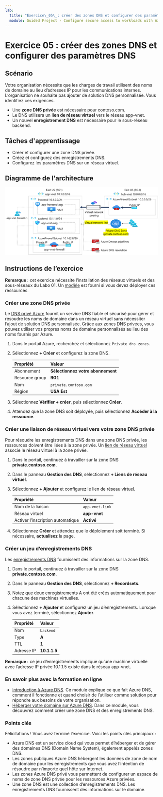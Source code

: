 ```yaml
---
lab:
  title: "Exercice\_05\_: créer des zones DNS et configurer des paramètres DNS"
  module: Guided Project - Configure secure access to workloads with Azure virtual networking services
---
```


# Exercice 05 : créer des zones DNS et configurer des paramètres DNS

## Scénario

Votre organisation nécessite que les charges de travail utilisent des noms de domaine au lieu d’adresses IP pour les communications internes.  L’organisation ne souhaite pas ajouter de solution DNS personnalisée. Vous identifiez ces exigences.
+ Une **zone DNS privée** est nécessaire pour contoso.com.
+ Le DNS utilisera un **lien de réseau virtuel** vers le réseau app-vnet. 
+ Un nouvel **enregistrement DNS** est nécessaire pour le sous-réseau backend. 

## Tâches d'apprentissage

+ Créer et configurer une zone DNS privée.
+ Créez et configurez des enregistrements DNS.
+ Configurez les paramètres DNS sur un réseau virtuel.
  
## Diagramme de l'architecture

![Diagramme d’Azure DNS lié à un réseau virtuel.](../Media/task-5.png)



## Instructions de l’exercice

**Remarque :** cet exercice nécessite l’installation des réseaux virtuels et des sous-réseaux du Labo 01. Un [modèle](https://github.com/MicrosoftLearning/Configure-secure-access-to-workloads-with-Azure-virtual-networking-services/blob/main/Allfiles/Labs/All-Labs/create-vnet-subnets-template.json) est fourni si vous devez déployer ces ressources.

### Créer une zone DNS privée

Le [DNS privé Azure](https://learn.microsoft.com/azure/dns/private-dns-overview) fournit un service DNS fiable et sécurisé pour gérer et résoudre les noms de domaine dans un réseau virtuel sans nécessiter l’ajout de solution DNS personnalisée. Grâce aux zones DNS privées, vous pouvez utiliser vos propres noms de domaine personnalisés au lieu des noms fournis par Azure.

1. Dans le portail Azure, recherchez et sélectionnez `Private dns zones`.

1. Sélectionnez **+ Créer** et configurez la zone DNS. 

    | Propriété       | Valeur                        |
    | :------------- | :--------------------------- |
    | Abonnement   | **Sélectionnez votre abonnement** |
    | Resource group | **RG1**                      |
    | Nom           | `private.contoso.com`              |
    | Région         | **USA Est**                  |

1. Sélectionnez **Vérifier + créer**, puis sélectionnez **Créer**.

1. Attendez que la zone DNS soit déployée, puis sélectionnez **Accéder à la ressource**. 

### Créer une liaison de réseau virtuel vers votre zone DNS privée

Pour résoudre les enregistrements DNS dans une zone DNS privée, les ressources doivent être liées à la zone privée. Un [lien de réseau virtuel](https://learn.microsoft.com/azure/dns/private-dns-virtual-network-links) associe le réseau virtuel à la zone privée.

1. Dans le portail, continuez à travailler sur la zone DNS **private.contoso.com**. 

1. Dans le panneau **Gestion des DNS**, sélectionnez **+ Liens de réseau virtuel**.

1. Sélectionnez **+ Ajouter** et configurez le lien de réseau virtuel. 

    | Propriété                 | Valeur             |
    | :----------------------- | :---------------- |
    | Nom de la liaison                | `app-vnet-link` |
    | Réseau virtuel          | **app-vnet**      |
    | Activer l’inscription automatique | **Activé**       |

1. Sélectionnez **Créer** et attendez que le déploiement soit terminé. Si nécessaire, **actualisez** la page. 

### Créer un jeu d’enregistrements DNS

Les [enregistrements DNS](https://learn.microsoft.com/en-us/azure/dns/dns-zones-records#dns-records) fournissent des informations sur la zone DNS. 

1. Dans le portail, continuez à travailler sur la zone DNS **private.contoso.com**. 

1. Dans le panneau **Gestion des DNS**, sélectionnez **+ Recordsets**.

1. Notez que deux enregistrements A ont été créés automatiquement pour chacune des machines virtuelles. 

1. Sélectionnez **+ Ajouter** et configurez un jeu d’enregistrements. Lorsque vous avez terminé, sélectionnez **Ajouter**. 
   
    | Propriété   | Valeur        |
    | :--------- | :----------- |
    | Nom       | `backend`    |
    | Type       | **A**        |
    | TTL        | **1**        |
    | Adresse IP | **10.1.1.5** |

**Remarque :** ce jeu d’enregistrements implique qu’une machine virtuelle avec l’adresse IP privée 10.1.1.5 existe dans le réseau app-vnet.

### En savoir plus avec la formation en ligne

+ [Introduction à Azure DNS](https://learn.microsoft.com/training/modules/intro-to-azure-dns/). Ce module explique ce que fait Azure DNS, comment il fonctionne et quand choisir de l’utiliser comme solution pour répondre aux besoins de votre organisation.
+ [Héberger votre domaine sur Azure DNS](https://learn.microsoft.com/training/modules/host-domain-azure-dns/). Dans ce module, vous découvrez comment créer une zone DNS et des enregistrements DNS.

### Points clés

Félicitations ! Vous avez terminé l’exercice. Voici les points clés principaux :

+ Azure DNS est un service cloud qui vous permet d’héberger et de gérer des domaines DNS (Domain Name System), également appelés zones DNS. 
+ Les zones publiques Azure DNS hébergent les données de zone de nom de domaine pour les enregistrements que vous avez l’intention de résoudre par n’importe quel hôte sur Internet.
+ Les zones Azure DNS privé vous permettent de configurer un espace de noms de zone DNS privée pour les ressources Azure privées.
+ Une zone DNS est une collection d’enregistrements DNS. Les enregistrements DNS fournissent des informations sur le domaine.
